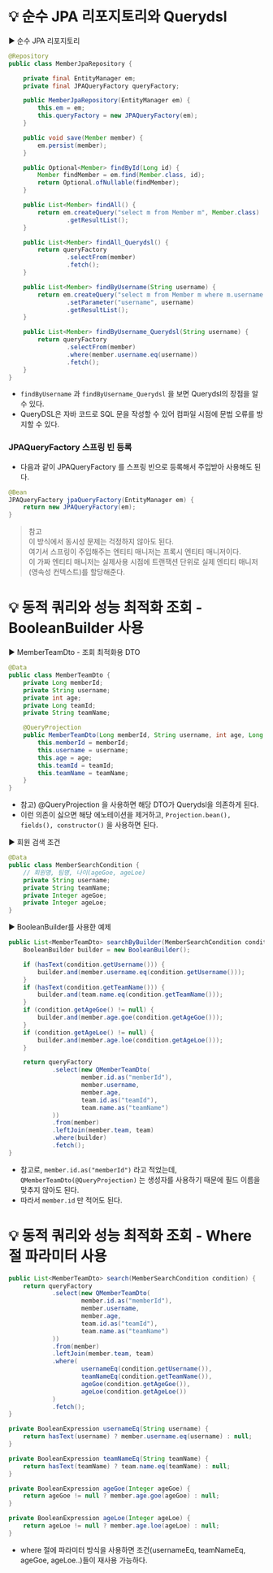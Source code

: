 # 💡  순수 JPA 리포지토리와 Querydsl
▶️ 순수 JPA 리포지토리
```java
@Repository
public class MemberJpaRepository {

    private final EntityManager em;
    private final JPAQueryFactory queryFactory;

    public MemberJpaRepository(EntityManager em) {
        this.em = em;
        this.queryFactory = new JPAQueryFactory(em);
    }

    public void save(Member member) {
        em.persist(member);
    }

    public Optional<Member> findById(Long id) {
        Member findMember = em.find(Member.class, id);
        return Optional.ofNullable(findMember);
    }

    public List<Member> findAll() {
        return em.createQuery("select m from Member m", Member.class)
                .getResultList();
    }

    public List<Member> findAll_Querydsl() {
        return queryFactory
                .selectFrom(member)
                .fetch();
    }

    public List<Member> findByUsername(String username) {
        return em.createQuery("select m from Member m where m.username = :username", Member.class)
                .setParameter("username", username)
                .getResultList();
    }

    public List<Member> findByUsername_Querydsl(String username) {
        return queryFactory
                .selectFrom(member)
                .where(member.username.eq(username))
                .fetch();
    }
}
```
- `findByUsername` 과 `findByUsername_Querydsl` 을 보면 Querydsl의 장점을 알 수 있다.
-  QueryDSL은 자바 코드로 SQL 문을 작성할 수 있어 컴파일 시점에 문법 오류를 방지할 수 있다.

### JPAQueryFactory 스프링 빈 등록
- 다음과 같이 JPAQueryFactory 를 스프링 빈으로 등록해서 주입받아 사용해도 된다.
```java
@Bean
JPAQueryFactory jpaQueryFactory(EntityManager em) {
    return new JPAQueryFactory(em);
}
```
> 참고   
> 이 방식에서 동시성 문제는 걱정하지 않아도 된다.   
> 여기서 스프링이 주입해주는 엔티티 매니저는 프록시 엔티티 매니저이다.  
> 이 가짜 엔티티 매니저는 실제사용 시점에 트랜잭션 단위로 실제 엔티티 매니저(영속성 컨텍스트)를 할당해준다.

# 💡 동적 쿼리와 성능 최적화 조회 - BooleanBuilder 사용
▶️ MemberTeamDto - 조회 최적화용 DTO
```java
@Data
public class MemberTeamDto {
    private Long memberId;
    private String username;
    private int age;
    private Long teamId;
    private String teamName;

    @QueryProjection
    public MemberTeamDto(Long memberId, String username, int age, Long teamId, String teamName) {
        this.memberId = memberId;
        this.username = username;
        this.age = age;
        this.teamId = teamId;
        this.teamName = teamName;
    }
}
```
- 참고) @QueryProjection 을 사용하면 해당 DTO가 Querydsl을 의존하게 된다.
- 이런 의존이 싫으면 해당 에노테이션을 제거하고, `Projection.bean(), fields(), constructor()` 을 사용하면 된다.

▶️ 회원 검색 조건 
```java
@Data
public class MemberSearchCondition {
    // 회원명, 팀명, 나이(ageGoe, ageLoe)
    private String username;
    private String teamName;
    private Integer ageGoe;
    private Integer ageLoe;
}
```

▶️ BooleanBuilder를 사용한 예제
```java
public List<MemberTeamDto> searchByBuilder(MemberSearchCondition condition) {
    BooleanBuilder builder = new BooleanBuilder();

    if (hasText(condition.getUsername())) {
        builder.and(member.username.eq(condition.getUsername()));
    }
    if (hasText(condition.getTeamName())) {
        builder.and(team.name.eq(condition.getTeamName()));
    }
    if (condition.getAgeGoe() != null) {
        builder.and(member.age.goe(condition.getAgeGoe()));
    }
    if (condition.getAgeLoe() != null) {
        builder.and(member.age.loe(condition.getAgeLoe()));
    }

    return queryFactory
            .select(new QMemberTeamDto(
                    member.id.as("memberId"),
                    member.username,
                    member.age,
                    team.id.as("teamId"),
                    team.name.as("teamName")
            ))
            .from(member)
            .leftJoin(member.team, team)
            .where(builder)
            .fetch();
}
```
- 참고로, `member.id.as("memberId")` 라고 적었는데, `QMemberTeamDto(@QueryProjection)` 는 생성자를 사용하기 때문에 필드 이름을 맞추지 않아도 된다.
- 따라서 `member.id` 만 적어도 된다.

# 💡 동적 쿼리와 성능 최적화 조회 - Where절 파라미터 사용
```java
public List<MemberTeamDto> search(MemberSearchCondition condition) {
    return queryFactory
            .select(new QMemberTeamDto(
                    member.id.as("memberId"),
                    member.username,
                    member.age,
                    team.id.as("teamId"),
                    team.name.as("teamName")
            ))
            .from(member)
            .leftJoin(member.team, team)
            .where(
                    usernameEq(condition.getUsername()),
                    teamNameEq(condition.getTeamName()),
                    ageGoe(condition.getAgeGoe()),
                    ageLoe(condition.getAgeLoe())
            )
            .fetch();
}

private BooleanExpression usernameEq(String username) {
    return hasText(username) ? member.username.eq(username) : null;
}

private BooleanExpression teamNameEq(String teamName) {
    return hasText(teamName) ? team.name.eq(teamName) : null;
}

private BooleanExpression ageGoe(Integer ageGoe) {
    return ageGoe != null ? member.age.goe(ageGoe) : null;
}

private BooleanExpression ageLoe(Integer ageLoe) {
    return ageLoe != null ? member.age.loe(ageLoe) : null;
}
```
- where 절에 파라미터 방식을 사용하면 조건(usernameEq, teamNameEq, ageGoe, ageLoe..)들이 재사용 가능하다.
